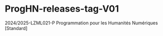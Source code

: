 # ProgHN-releases-tag-V01
2024/2025-LZML021-P Programmation pour les Humanités Numériques [Standard]
